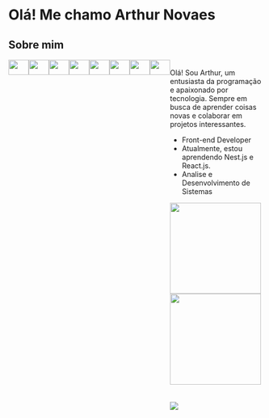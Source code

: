 # Olá! Me chamo Arthur Novaes

## Sobre mim

<div style="display: flex; justify-content: space-between">
<img height="30" width="40"  src="https://cdn.jsdelivr.net/gh/devicons/devicon/icons/javascript/javascript-original.svg" />
<img height="30" width="40" src="https://cdn.jsdelivr.net/gh/devicons/devicon/icons/typescript/typescript-original.svg" />
<img height="30" width="40" src="https://cdn.jsdelivr.net/gh/devicons/devicon/icons/vuejs/vuejs-original.svg" />
<img height="30" width="40" src="https://cdn.jsdelivr.net/gh/devicons/devicon/icons/react/react-original.svg" />
<img height="30" width="40"  src="https://cdn.jsdelivr.net/gh/devicons/devicon/icons/html5/html5-original.svg" />
<img height="30" width="40"  src="https://cdn.jsdelivr.net/gh/devicons/devicon/icons/css3/css3-original.svg" />
<img height="30" width="40" src="https://cdn.jsdelivr.net/gh/devicons/devicon/icons/nestjs/nestjs-plain.svg" />
<img height="30" width="40" src="https://cdn.jsdelivr.net/gh/devicons/devicon/icons/jest/jest-plain.svg" />
<div />
<br />
Olá! Sou Arthur, um entusiasta da programação e apaixonado por tecnologia. Sempre em busca de aprender coisas novas e colaborar em projetos interessantes.

- Front-end Developer
- Atualmente, estou aprendendo Nest.js e React.js.
- Analise e Desenvolvimento de Sistemas

<div>
  <img height="180em" src="https://github-readme-stats.vercel.app/api?username=arthurssn&count_private=true&show_icons=true&theme=dracula" />
  <img height="180em" src="https://github-readme-stats.vercel.app/api/top-langs/?username=arthurssn&layout=compact&theme=dracula&include_all_commits=true" />
<div/>
<br />
<br />
  
<a href="https://google.com.br](https://www.linkedin.com/in/arthurssn-novaes/" target="_blank">
  <img src="https://img.shields.io/badge/LinkedIn-0077B5?style=for-the-badge&logo=linkedin&logoColor=white" />
<a/>
